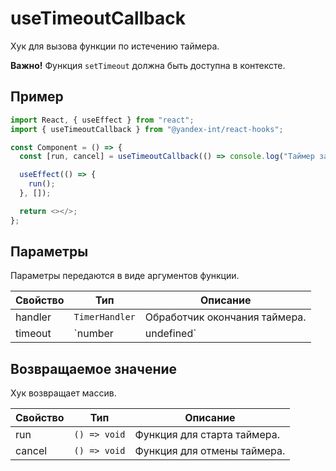 # useTimeoutCallback

Хук для вызова функции по истечению таймера.

**Важно!** Функция `setTimeout` должна быть доступна в контексте.

## Пример

```typescript jsx
import React, { useEffect } from "react";
import { useTimeoutCallback } from "@yandex-int/react-hooks";

const Component = () => {
  const [run, cancel] = useTimeoutCallback(() => console.log("Таймер закончился."), 5000);

  useEffect(() => {
    run();
  }, []);

  return <></>;
};
```

## Параметры

Параметры передаются в виде аргументов функции.

| Свойство | Тип                  | Описание                      |
| -------- | -------------------- | ----------------------------- |
| handler  | `TimerHandler`       | Обработчик окончания таймера. |
| timeout  | `number | undefined` | Время до таймаута в мс.       |

## Возвращаемое значение

Хук возвращает массив.

| Свойство | Тип          | Описание                    |
| -------- | ------------ | --------------------------- |
| run      | `() => void` | Функция для старта таймера. |
| cancel   | `() => void` | Функция для отмены таймера. |
